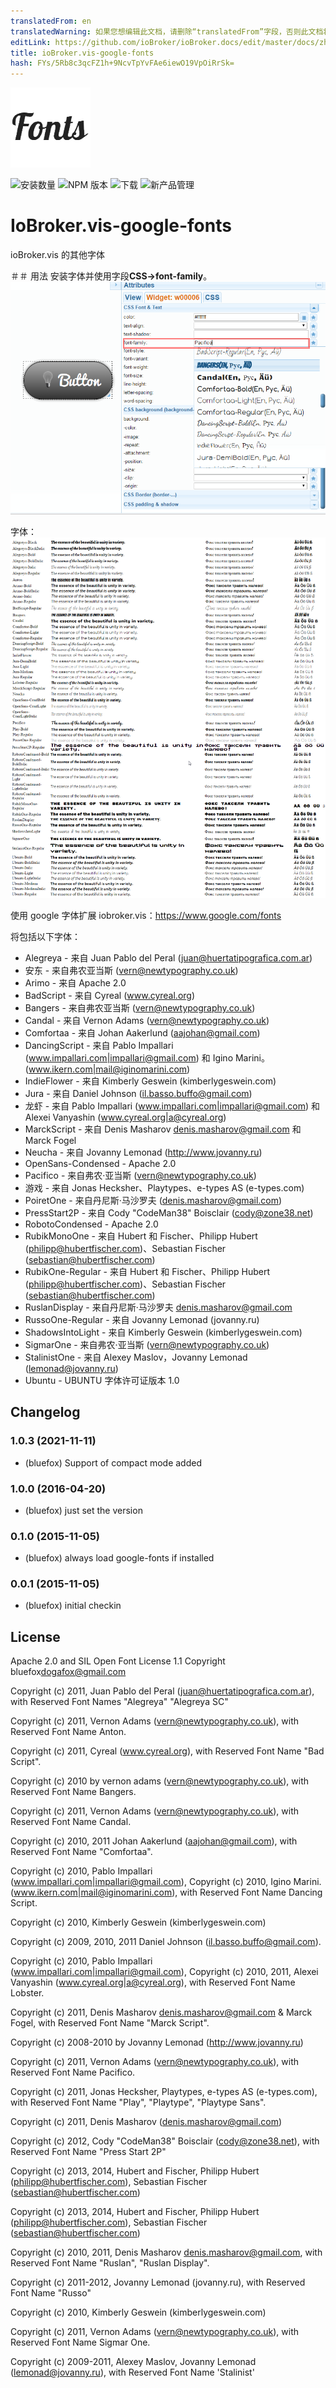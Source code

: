 ```yaml
---
translatedFrom: en
translatedWarning: 如果您想编辑此文档，请删除“translatedFrom”字段，否则此文档将再次自动翻译
editLink: https://github.com/ioBroker/ioBroker.docs/edit/master/docs/zh-cn/adapterref/iobroker.vis-google-fonts/README.md
title: ioBroker.vis-google-fonts
hash: FYs/5Rb8c3qcFZ1h+9NcvTpYvFAe6iewO19VpOiRrSk=
---
```

![标识](../../../en/adapterref/iobroker.vis-google-fonts/admin/vis-google-fonts.png)

![安装数量](http://iobroker.live/badges/vis-google-fonts-stable.svg)
![NPM 版本](http://img.shields.io/npm/v/iobroker.vis-google-fonts.svg)
![下载](https://img.shields.io/npm/dm/iobroker.vis-google-fonts.svg)
![新产品管理](https://nodei.co/npm/iobroker.vis-google-fonts.png?downloads=true)

# IoBroker.vis-google-fonts
ioBroker.vis 的其他字体

＃＃ 用法
安装字体并使用字段**CSS->font-family**。
![如何使用](../../../en/adapterref/iobroker.vis-google-fonts/img/usage.png)

字体：![字体](../../../en/adapterref/iobroker.vis-google-fonts/img/fonts.png)

使用 google 字体扩展 iobroker.vis：https://www.google.com/fonts

将包括以下字体：

- Alegreya - 来自 Juan Pablo del Peral (juan@huertatipografica.com.ar)
- 安东 - 来自弗农亚当斯 (vern@newtypography.co.uk)
- Arimo - 来自 Apache 2.0
- BadScript - 来自 Cyreal (www.cyreal.org)
- Bangers - 来自弗农亚当斯 (vern@newtypography.co.uk)
- Candal - 来自 Vernon Adams (vern@newtypography.co.uk)
- Comfortaa - 来自 Johan Aakerlund (aajohan@gmail.com)
- DancingScript - 来自 Pablo Impallari (www.impallari.com|impallari@gmail.com) 和 Igino Marini。 (www.ikern.com|mail@iginomarini.com)
- IndieFlower - 来自 Kimberly Geswein (kimberlygeswein.com)
- Jura - 来自 Daniel Johnson (<il.basso.buffo@gmail.com>)
- 龙虾 - 来自 Pablo Impallari (www.impallari.com|impallari@gmail.com) 和 Alexei Vanyashin (www.cyreal.org|a@cyreal.org)
- MarckScript - 来自 Denis Masharov <denis.masharov@gmail.com> 和 Marck Fogel
- Neucha - 来自 Jovanny Lemonad (http://www.jovanny.ru)
- OpenSans-Condensed - Apache 2.0
- Pacifico - 来自弗农·亚当斯 (vern@newtypography.co.uk)
- 游戏 - 来自 Jonas Hecksher、Playtypes、e-types AS (e-types.com)
- PoiretOne - 来自丹尼斯·马沙罗夫 (denis.masharov@gmail.com)
- PressStart2P - 来自 Cody "CodeMan38" Boisclair (cody@zone38.net)
- RobotoCondensed - Apache 2.0
- RubikMonoOne - 来自 Hubert 和 Fischer、Philipp Hubert (philipp@hubertfischer.com)、Sebastian Fischer (sebastian@hubertfischer.com)
- RubikOne-Regular - 来自 Hubert 和 Fischer、Philipp Hubert (philipp@hubertfischer.com)、Sebastian Fischer (sebastian@hubertfischer.com)
- RuslanDisplay - 来自丹尼斯·马沙罗夫 <denis.masharov@gmail.com>
- RussoOne-Regular - 来自 Jovanny Lemonad (jovanny.ru)
- ShadowsIntoLight - 来自 Kimberly Geswein (kimberlygeswein.com)
- SigmarOne - 来自弗农·亚当斯 (vern@newtypography.co.uk)
- StalinistOne - 来自 Alexey Maslov，Jovanny Lemonad (lemonad@jovanny.ru)
- Ubuntu - UBUNTU 字体许可证版本 1.0

<!-- 下一版本的占位符（在行首）：

### __工作正在进行中__ -->

## Changelog
### 1.0.3 (2021-11-11)
* (bluefox) Support of compact mode added

### 1.0.0 (2016-04-20)
* (bluefox) just set the version

### 0.1.0 (2015-11-05)
* (bluefox) always load google-fonts if installed

### 0.0.1 (2015-11-05)
* (bluefox) initial checkin

## License
 Apache 2.0 and SIL Open Font License 1.1
 Copyright bluefox<dogafox@gmail.com>
 
 Copyright (c) 2011, Juan Pablo del Peral (juan@huertatipografica.com.ar), 
 with Reserved Font Names "Alegreya" "Alegreya SC"
 
 Copyright (c) 2011, Vernon Adams (vern@newtypography.co.uk),
 with Reserved Font Name Anton.
 
 Copyright (c) 2011, Cyreal (www.cyreal.org),
 with Reserved Font Name "Bad Script".
 
 Copyright (c) 2010 by vernon adams (vern@newtypography.co.uk),
 with Reserved Font Name Bangers.
 
 Copyright (c) 2011, Vernon Adams (vern@newtypography.co.uk),
 with Reserved Font Name Candal.
 
 Copyright (c) 2010, 2011 Johan Aakerlund (aajohan@gmail.com),
 with Reserved Font Name "Comfortaa".
 
 Copyright (c) 2010, Pablo Impallari (www.impallari.com|impallari@gmail.com),
 Copyright (c) 2010, Igino Marini. (www.ikern.com|mail@iginomarini.com),
 with Reserved Font Name Dancing Script.
 
 Copyright (c) 2010, Kimberly Geswein (kimberlygeswein.com)
 
 Copyright (c) 2009, 2010, 2011 Daniel Johnson (<il.basso.buffo@gmail.com>).
 
 Copyright (c) 2010, Pablo Impallari (www.impallari.com|impallari@gmail.com),
 Copyright (c) 2010, 2011, Alexei Vanyashin (www.cyreal.org|a@cyreal.org),
 with Reserved Font Name Lobster.
 
 Copyright (c) 2011, Denis Masharov <denis.masharov@gmail.com> & Marck Fogel,
 with Reserved Font Name "Marck Script".
 
 Copyright (c) 2008-2010 by Jovanny Lemonad (http://www.jovanny.ru)
 
 Copyright (c) 2011, Vernon Adams (vern@newtypography.co.uk),
 with Reserved Font Name Pacifico.
 
 Copyright (c) 2011, Jonas Hecksher, Playtypes, e-types AS (e-types.com),
 with Reserved Font Name "Play", "Playtype", "Playtype Sans".
 
 Copyright (c) 2011, Denis Masharov (denis.masharov@gmail.com)
 
 Copyright (c) 2012, Cody "CodeMan38" Boisclair (cody@zone38.net), with Reserved Font Name "Press Start 2P"
 
 Copyright (c) 2013, 2014, Hubert and Fischer, Philipp Hubert (philipp@hubertfischer.com), Sebastian Fischer (sebastian@hubertfischer.com)
 
 Copyright (c) 2013, 2014, Hubert and Fischer, Philipp Hubert (philipp@hubertfischer.com), Sebastian Fischer (sebastian@hubertfischer.com)
 
 Copyright (c) 2010, 2011, Denis Masharov <denis.masharov@gmail.com>,
 with Reserved Font Name "Ruslan", "Ruslan Display".
 
 Copyright (c) 2011-2012, Jovanny Lemonad (jovanny.ru), with Reserved Font Name "Russo"
 
 Copyright (c) 2010, Kimberly Geswein (kimberlygeswein.com)
 
 Copyright (c) 2011, Vernon Adams (vern@newtypography.co.uk),
 with Reserved Font Name Sigmar One.
 
 Copyright (c) 2009-2011, Alexey Maslov, Jovanny Lemonad (lemonad@jovanny.ru), with Reserved Font Name 'Stalinist'